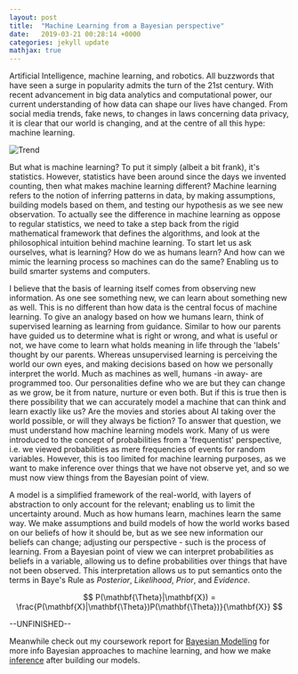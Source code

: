 ```yaml
---
layout: post
title:  "Machine Learning from a Bayesian perspective"
date:   2019-03-21 00:28:14 +0000
categories: jekyll update
mathjax: true
---
```

Artificial Intelligence, machine learning, and robotics. All buzzwords that have seen a surge in popularity admits the turn of the 21st century. With recent advancement in big data analytics and computational power, our current understanding of how data can shape our lives have changed. From social media trends, fake news, to changes in laws concerning data privacy, it is clear that our world is changing, and at the centre of all this hype: machine learning.

![Trend](/Github/learning-page/assets/trend.png)

<div class="embed">
  <script type="text/javascript" src="https://ssl.gstatic.com/trends_nrtr/1754_RC01/embed_loader.js"></script>
  <script type="text/javascript">
    trends.embed.renderExploreWidget("TIMESERIES", {"comparisonItem":[{"keyword":"/m/01hyh_","geo":"","time":"2004-01-01 2019-03-25"},{"keyword":"/m/0jt3_q3","geo":"","time":"2004-01-01 2019-03-25"}],"category":0,"property":""}, {"exploreQuery":"date=all&q=%2Fm%2F01hyh_,%2Fm%2F0jt3_q3","guestPath":"https://trends.google.com:443/trends/embed/"});
  </script>
</div>

But what is machine learning? To put it simply (albeit a bit frank), it's statistics. However, statistics have been around since the days we invented counting, then what makes machine learning different? Machine learning refers to the notion of inferring patterns in data, by making assumptions, building models based on them, and testing our hypothesis as we see new observation. To actually see the difference in machine learning as oppose to regular statistics, we need to take a step back from the rigid mathematical framework that defines the algorithms, and look at the philosophical intuition behind machine learning. To start let us ask ourselves, what is learning? How do we as humans learn? And how can we mimic the learning process so machines can do the same? Enabling us to build smarter systems and computers.

I believe that the basis of learning itself comes from observing new information. As one see something new, we can learn about something new as well. This is no different than how data is the central focus of machine learning. To give an analogy based on how we humans learn, think of supervised learning as learning from guidance. Similar to how our parents have guided us to determine what is right or wrong, and what is useful or not, we have come to learn what holds meaning in life through the 'labels' thought by our parents. Whereas unsupervised learning is perceiving the world our own eyes, and making decisions based on how we personally interpret the world. Much as machines as well, humans -in away- are programmed too. Our personalities define who we are but they can change as we grow, be it from nature, nurture or even both. But if this is true then is there possibility that we can accurately model a machine that can think and learn exactly like us? Are the movies and stories about AI taking over the world possible, or will they always be fiction? To answer that question, we must understand how machine learning models work. Many of us were introduced to the concept of probabilities from a 'frequentist' perspective, i.e. we viewed probabilities as mere frequencies of events for random variables. However, this is too limited for machine learning purposes, as we want to make inference over things that we have not observe yet, and so we must now view things from the Bayesian point of view.

A model is a simplified framework of the real-world, with layers of abstraction to only account for the relevant; enabling us to limit the uncertainty around. Much as how humans learn, machines learn the same way. We make assumptions and build models of how the world works based on our beliefs of how it should be, but as we see new information our beliefs can change; adjusting our perspective - such is the process of learning. From a Bayesian point of view we can interpret probabilities as beliefs in a variable, allowing us to define probabilities over things that have not been observed. This interpretation allows us to put semantics onto the terms in Baye's Rule as *Posterior*, *Likelihood*, *Prior*, and *Evidence*.

$$ P(\mathbf{\Theta}|\mathbf{X}) = \frac{P(\mathbf{X}|\mathbf{\Theta})P(\mathbf{\Theta})}{\mathbf{X}} $$

--UNFINISHED--

<!-- {% highlight ruby %}
def print_hi(name)
  puts "Hi, #{name}"
end
print_hi('Tom')
#=> prints 'Hi, Tom' to STDOUT.
{% endhighlight %} -->

Meanwhile check out my coursework report for [Bayesian Modelling][jekyll-docs] for more info Bayesian approaches to machine learning, and how we make [inference][jekyll-gh] after building our models.

[jekyll-docs]: https://github.com/fz16336/Machine-Learning/blob/master/courseworks/Coursework1/Bayesian_modelling.pdf
[jekyll-gh]:   https://github.com/fz16336/Machine-Learning/blob/master/courseworks/Coursework2/Inference.pdf
[jekyll-talk]: https://talk.jekyllrb.com/
